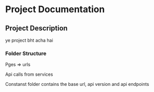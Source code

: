<h1>Project Documentation </h1>

<h2>Project Description</h2>

<p>ye project bht acha hai</p>

<h3>Folder Structure</h3>

<p>Pges => urls</p>
<p>Api calls from services</p>
<p>Constanst folder contains the base url, api version and api endpoints</p>